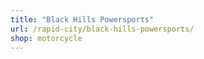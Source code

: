 ```yaml
---
title: "Black Hills Powersports"
url: /rapid-city/black-hills-powersports/
shop: motorcycle
---
```

